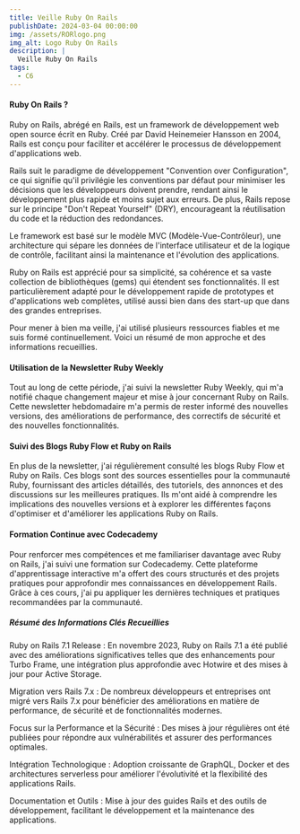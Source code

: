 ```yaml
---
title: Veille Ruby On Rails
publishDate: 2024-03-04 00:00:00
img: /assets/RORlogo.png
img_alt: Logo Ruby On Rails
description: |
  Veille Ruby On Rails
tags:
  - C6
---
```

#### Ruby On Rails ? 

Ruby on Rails, abrégé en Rails, est un framework de développement web open source écrit en Ruby. Créé par David Heinemeier Hansson en 2004, Rails est conçu pour faciliter et accélérer le processus de développement d'applications web.

Rails suit le paradigme de développement "Convention over Configuration", ce qui signifie qu'il privilégie les conventions par défaut pour minimiser les décisions que les développeurs doivent prendre, rendant ainsi le développement plus rapide et moins sujet aux erreurs. De plus, Rails repose sur le principe "Don't Repeat Yourself" (DRY), encourageant la réutilisation du code et la réduction des redondances.

Le framework est basé sur le modèle MVC (Modèle-Vue-Contrôleur), une architecture qui sépare les données de l'interface utilisateur et de la logique de contrôle, facilitant ainsi la maintenance et l'évolution des applications.

Ruby on Rails est apprécié pour sa simplicité, sa cohérence et sa vaste collection de bibliothèques (gems) qui étendent ses fonctionnalités. Il est particulièrement adapté pour le développement rapide de prototypes et d'applications web complètes, utilisé aussi bien dans des start-up que dans des grandes entreprises.

Pour mener à bien ma veille, j'ai utilisé plusieurs ressources fiables et me suis formé continuellement. Voici un résumé de mon approche et des informations recueillies.

#### Utilisation de la Newsletter Ruby Weekly

Tout au long de cette période, j'ai suivi la newsletter Ruby Weekly, qui m'a notifié chaque changement majeur et mise à jour concernant Ruby on Rails. Cette newsletter hebdomadaire m'a permis de rester informé des nouvelles versions, des améliorations de performance, des correctifs de sécurité et des nouvelles fonctionnalités.

#### Suivi des Blogs Ruby Flow et Ruby on Rails

En plus de la newsletter, j'ai régulièrement consulté les blogs Ruby Flow et Ruby on Rails. Ces blogs sont des sources essentielles pour la communauté Ruby, fournissant des articles détaillés, des tutoriels, des annonces et des discussions sur les meilleures pratiques. Ils m'ont aidé à comprendre les implications des nouvelles versions et à explorer les différentes façons d'optimiser et d'améliorer les applications Ruby on Rails.

#### Formation Continue avec Codecademy

Pour renforcer mes compétences et me familiariser davantage avec Ruby on Rails, j'ai suivi une formation sur Codecademy. Cette plateforme d'apprentissage interactive m'a offert des cours structurés et des projets pratiques pour approfondir mes connaissances en développement Rails. Grâce à ces cours, j'ai pu appliquer les dernières techniques et pratiques recommandées par la communauté.

##### Résumé des Informations Clés Recueillies

Ruby on Rails 7.1 Release : En novembre 2023, Ruby on Rails 7.1 a été publié avec des améliorations significatives telles que des enhancements pour Turbo Frame, une intégration plus approfondie avec Hotwire et des mises à jour pour Active Storage.

Migration vers Rails 7.x : De nombreux développeurs et entreprises ont migré vers Rails 7.x pour bénéficier des améliorations en matière de performance, de sécurité et de fonctionnalités modernes.

Focus sur la Performance et la Sécurité : Des mises à jour régulières ont été publiées pour répondre aux vulnérabilités et assurer des performances optimales.

Intégration Technologique : Adoption croissante de GraphQL, Docker et des architectures serverless pour améliorer l'évolutivité et la flexibilité des applications Rails.

Documentation et Outils : Mise à jour des guides Rails et des outils de développement, facilitant le développement et la maintenance des applications.
<!-- Ceci est un commentaire en Markdown 
Durant notre deuxième année nous avons du effectuer une veille sur le sujet de notre choix. Fortement intéréssés par Rails et l'engouement autour de cette technologie j'en ai fais mon sujet de veille. Vous trouverez ci-joint mon travail de veille effectué à l'aide de notion et de google alerts.  [Veille RoR (PDF)](/assets/VeilleROR.pdf)-->
